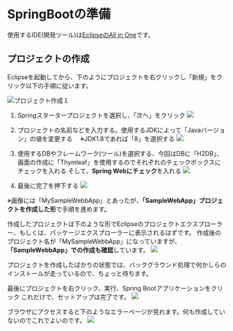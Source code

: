 # SpringBootの準備
使用するIDE(開発ツール)は[EclipseのAll in One](https://mergedoc.osdn.jp/)です。


## プロジェクトの作成
Eclipseを起動してから、下のようにプロジェクトを右クリックし「新規」をクリック以下の手順に従います。

![プロジェクト作成１](./img/project1.png)

1. Springスタータープロジェクトを選択し、「次へ」をクリック
![](./img/project2.png)

2. プロジェクトの名前などを入力する。使用するJDKによって「Javaバージョン」の値を変更する
　※JDK1.8であれば「8」を選択する
![](./img/project3.png)

3. 使用するDBやフレームワーク(ツール)を選択する、今回はDBに「H2DB」、画面の作成に「Thymleaf」を使用するのでそれぞれのチェックボックスにチェックを入れる
そして、**Spring Webにチェック**を入れる
![](./img/project4.png)

4. 最後に完了を押下する
![](./img/project5.png)

※画像には「MySampleWebbApp」とあったが、**「SampleWebApp」プロジェクトを作成した形**で手順を進めます。

作成したプロジェクトは下のような形でEclipseのプロジェクトエクスプローラー、もしくは、パッケージエクスプローラーに表示されるはずです。
作成後のプロジェクト名が「MySampleWebbApp」になっていますが、**「SampleWebbApp」での作成も確認**しています。
![](./img/SampleWebApp1.png)

プロジェクトを作成したばかりの状態では、バックグラウンド処理で何かしらのインストールが走っているので、ちょっと待ちます。

最後にプロジェクトを右クリック、実行、Spring Bootアプリケーションをクリック
これだけで、セットアップは完了です。
![](./img/SampleWebApp5.png)

ブラウザにアクセスすると下のようなエラーページが見れます。何も作成していないのでこれでよいのです。
![](./img/SampleWebApp6.png)
